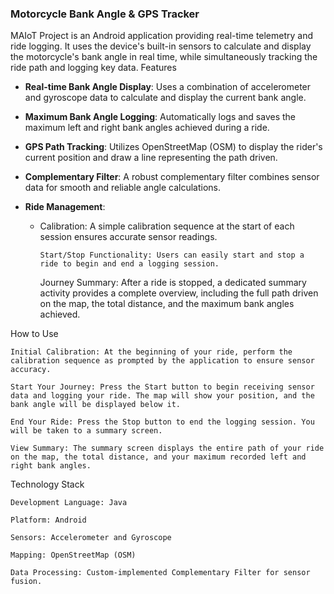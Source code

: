 <H3> Motorcycle Bank Angle & GPS Tracker </H3>

<p> MAIoT Project is an Android application providing real-time telemetry and ride logging. It uses the device's built-in sensors to calculate and display the motorcycle's bank angle in real time, while simultaneously tracking the ride path and logging key data.
Features </p>

- **Real-time Bank Angle Display**: Uses a combination of accelerometer and gyroscope data to calculate and display the current bank angle.

- **Maximum Bank Angle Logging**: Automatically logs and saves the maximum left and right bank angles achieved during a ride.

- **GPS Path Tracking**: Utilizes OpenStreetMap (OSM) to display the rider's current position and draw a line representing the path driven.

- **Complementary Filter**: A robust complementary filter combines sensor data for smooth and reliable angle calculations.

- **Ride Management**:

  - Calibration: A simple calibration sequence at the start of each session ensures accurate sensor readings.

        Start/Stop Functionality: Users can easily start and stop a ride to begin and end a logging session.

    Journey Summary: After a ride is stopped, a dedicated summary activity provides a complete overview, including the full path driven on the map, the total distance, and the maximum bank angles achieved.

How to Use

    Initial Calibration: At the beginning of your ride, perform the calibration sequence as prompted by the application to ensure sensor accuracy.

    Start Your Journey: Press the Start button to begin receiving sensor data and logging your ride. The map will show your position, and the bank angle will be displayed below it.

    End Your Ride: Press the Stop button to end the logging session. You will be taken to a summary screen.

    View Summary: The summary screen displays the entire path of your ride on the map, the total distance, and your maximum recorded left and right bank angles.

Technology Stack

    Development Language: Java

    Platform: Android

    Sensors: Accelerometer and Gyroscope

    Mapping: OpenStreetMap (OSM)

    Data Processing: Custom-implemented Complementary Filter for sensor fusion.
